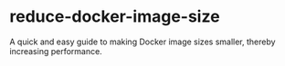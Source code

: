 # reduce-docker-image-size
A quick and easy guide to making Docker image sizes smaller, thereby increasing performance.
